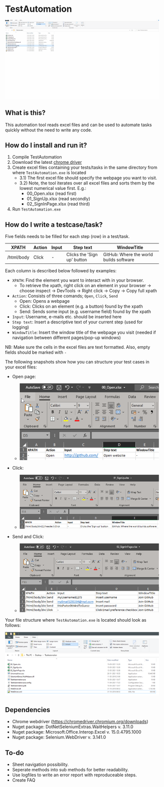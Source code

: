 # TestAutomation

![Alt Text](https://github.com/christianshub/TestAutomation/blob/main/Snapshots/demo.gif)

## What is this?
This automation tool reads excel files and can be used to automate tasks quickly without the need to write any code. 

## How do I install and run it?
1) Compile TestAutomation
2) Download the latest [chrome driver](https://chromedriver.chromium.org/downloads)
3) Create excel files containing your tests/tasks in the same directory from where `TestAutomation.exe` is located
    - 3.1) The first excel file should specify the webpage you want to visit.
    - 3.2) Note, the tool iterates over all excel files and sorts them by the lowest numerical value first. E.g.:
        - 00_Open.xlsx (read first)
        - 01_SignUp.xlsx (read secondly)
        - 02_SignInPage.xlsx (read third)
4) Run `TestAutomation.exe`

## How do I write a testcase/task?

Five fields needs to be filled for each step (row) in a test/task.

| XPATH      	| Action 	| Input 	| Step text                   	| WindowTitle                             	|
|------------	|--------	|-------	|-----------------------------	|-----------------------------------------	|
| /html/body 	| Click  	| -     	| Clicks the 'Sign up' button 	| GitHub: Where the world builds software 	|

Each column is described below followed by examples:

- `XPATH`: Find the element you want to interact with in your browser.
    - To retrieve the xpath, right click on an element in your browser -> choose inspect -> DevTools -> Right click -> Copy -> Copy full xpath
- `Action`: Consists of three comands; `Open`, `Click`, `Send`
    - Open: Opens a webpage
    - Click: Clicks on an element (e.g. a button) found by the xpath
    - Send: Sends some input (e.g. username field) found by the xpath 
- `Input`: Username, e-mails etc. should be inserted here
- `Step text`: Insert a descriptive text of your current step (used for logging)
- `WindowTitle`: Insert the window title of the webpage you visit (needed if navigation between different pages/pop-up windows)   

NB: Make sure the cells in the excel files are text formatted. Also, empty fields should be marked with `- `


The following snapshots show how you can structure your test cases in your excel files: 

- Open page:
    - ![Alt Text](https://github.com/christianshub/TestAutomation/blob/main/Snapshots/snapshot1.png)

- Click:
    - ![Alt Text](https://github.com/christianshub/TestAutomation/blob/main/Snapshots/snapshot2.png)

- Send and Click:
    - ![Alt Text](https://github.com/christianshub/TestAutomation/blob/main/Snapshots/snapshot3.png)

Your file structure where `TestAutomation.exe` is located should look as follows: 

![Alt Text](https://github.com/christianshub/TestAutomation/blob/main/Snapshots/snapshot4.png)


## Dependencies
- Chrome webdriver (https://chromedriver.chromium.org/downloads)
- Nuget package: DotNetSeleniumExtras.WaitHelpers v. 3.11.0
- Nuget package: Microsoft.Office.Interop.Excel v. 15.0.4795.1000
- Nuget package: Selenium.WebDriver v. 3.141.0

## To-do

- Sheet navigation possibility.
- Seperate methods into sub methods for better readability.
- Use logfiles to write an error report with reproduceable steps.
- Create FAQ
